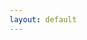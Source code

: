```yaml
---
layout: default
---
```

<script type="text/javascript">

console.log("--notes--");
console.log(notes.length);
notes.forEach(note => console.log(note.title, note.tags));

console.log("--alltags--");
console.log(alltags.length);
alltags.forEach(tag => console.log(tag));

console.log("--tag--");
var mytag = getTagParameter();
console.log(mytag);

console.log("--notes by tag, pinned--");
var mynotes = getNotesByTag(mytag, true);
console.log(mynotes.length);
mynotes.forEach(note => console.log(note.title, note.tags));

console.log("--notes by tag, not pinned--");
var mynotes = getNotesByTag(mytag, false);
console.log(mynotes.length);
mynotes.forEach(note => console.log(note.title, note.tags));

</script>

<div id="tagslist">
</div>

<!--
<form action="" method="get">
<select id="tagslist2" name="tag" onChange="form.submit()">
  <option value="">*</option>
  <option>email</option>
</select>
</form>
-->

<ul id="noteslist">
</ul>

<script type="text/javascript">

  function ready() {
    let myUrl = window.location.origin + window.location.pathname;
    let myTag = getTagParameter();

    // alltags.forEach(tag => {
    //   let liNode = document.createElement("li");
    //   let aNode = document.createElement("a");

    //   aNode.append(tag);

    //   if (tag == myTag) {
    //     aNode.setAttribute("href", myUrl);
    //     let strongNode = document.createElement("strong");
    //     strongNode.append(aNode);
    //     liNode.append(strongNode);
    //   }
    //   else {
    //     aNode.setAttribute("href", myUrl + "?tag=" + tag);
    //     liNode.append(aNode);
    //   }
    //   tagslist.append(liNode);
    // });

    const starTag = "all";
    myTag = myTag == "" || myTag == null ? starTag : myTag;
    myAlltags = [starTag].concat(alltags);
    let delim = "";
    myAlltags.forEach(tag => {
      let aNode = document.createElement("a");
      console.log("tag=", tag, "  myTag=", myTag);
      if (tag == myTag ) {
        aNode.append("[" + tag + "]");
        aNode.setAttribute("href", myUrl);
      }
      else {
        aNode.append(tag);
        aNode.setAttribute("href", tag == starTag ? myUrl : myUrl + "?tag=" + tag);
      }
      tagslist.append(delim);
      tagslist.append(aNode);
      delim = " | ";
    });

    let myNotes = getNotesByTag(myTag == starTag ? "" : myTag);

    myNotes.forEach(note => {
      if (note.pinned) {
        let liNode = document.createElement("li");
        let aNode = document.createElement("a");
        aNode.setAttribute("href", note.url);
        aNode.append(note.title);
        liNode.append(aNode);
        liNode.append(document.createElement("br"));
        liNode.append(note.excerpt);
        noteslist.append(liNode);
      }
    }

    myNotes.forEach(note => {
      unless (note.pinned) {
        let liNode = document.createElement("li");
        let aNode = document.createElement("a");
        aNode.setAttribute("href", note.url);
        aNode.append(note.title);
        liNode.append(aNode);
        liNode.append(document.createElement("br"));
        liNode.append(note.excerpt);
        noteslist.append(liNode);
      }
    }

    );

  }

  document.addEventListener("DOMContentLoaded", ready);
</script>
